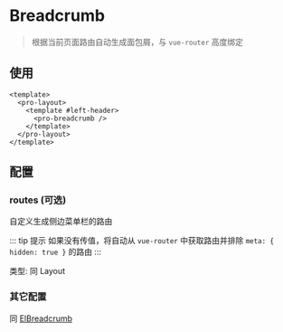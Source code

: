# Breadcrumb

> 根据当前页面路由自动生成面包屑，与 `vue-router` 高度绑定

## 使用

```vue
<template>
  <pro-layout>
    <template #left-header>
      <pro-breadcrumb />
    </template>
  </pro-layout>
</template>
```

## 配置

### routes (可选)

自定义生成侧边菜单栏的路由

::: tip 提示
如果没有传值，将自动从 `vue-router` 中获取路由并排除 `meta: { hidden: true }` 的路由
:::

类型: 同 Layout

### 其它配置

同 [ElBreadcrumb](https://element-plus.gitee.io/#/zh-CN/component/breadcrumb)
